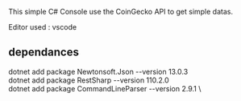 This simple C# Console use the CoinGecko API to get simple datas.

Editor used : vscode 

## dependances
dotnet add package Newtonsoft.Json --version 13.0.3 \
dotnet add package RestSharp --version 110.2.0 \
dotnet add package CommandLineParser --version 2.9.1 \

